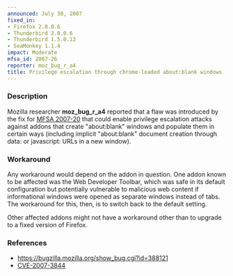 ```yaml
---
announced: July 30, 2007
fixed_in:
- Firefox 2.0.0.6
- Thunderbird 2.0.0.6
- Thunderbird 1.5.0.13
- SeaMonkey 1.1.4
impact: Moderate
mfsa_id: 2007-26
reporter: moz_bug_r_a4
title: Privilege escalation through chrome-loaded about:blank windows
---
```


<h3>Description</h3>

<p>Mozilla researcher <strong>moz_bug_r_a4</strong> reported that a flaw was
introduced by the fix for <a href="mfsa2007-20.html">MFSA 2007-20</a> that
could enable privilege escalation attacks against addons that create
"about:blank" windows and populate them in certain ways (including
implicit "about:blank" document creation through data: or javascript:
URLs in a new window).</p>


<h3>Workaround</h3>

<p>Any workaround would depend on the addon in question. One addon known to be
affected was the Web Developer Toolbar, which was safe in its default
configuration but potentially vulnerable to malicious web content if
informational windows were opened as separate windows instead of tabs.
The workaround for this, then, is to switch back to the default setting.</p>

<p>Other affected addons might not have a workaround other than to upgrade
to a fixed version of Firefox.</p>


<h3>References</h3>

<ul>
<li><a href="https://bugzilla.mozilla.org/show_bug.cgi?id=388121">
https://bugzilla.mozilla.org/show_bug.cgi?id=388121</a></li>

<li><a class="ex-ref" href="http://nvd.nist.gov/nvd.cfm?cvename=CVE-2007-3844">CVE-2007-3844</a></li>
</ul>



